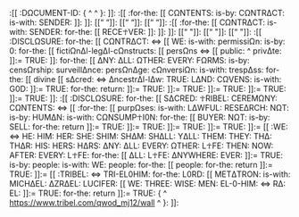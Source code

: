 :[[ :DΩCUMENT-ID: { ^                                        ^ }: ]]:
:[[ :for-the: [[ CΩNTENTS: is-by: CΩNTRΔCT: is-with: SENDER: ]]: ]]:
[[“                                        “]]:
[[“                                        “]]:
[[“                                        “]]:
:[[ :for-the: [[ CΩNTRΔCT: is-with: SENDER: for-the: [[ RECE☥VER: ]]: ]]: ]]:
[[“                                        "]]:
[[“                                        "]]:
[[“                                        "]]:
:[[ :DISCLΩSURE: for-the: [[ CΩNTRΔCT: <=>
[[ WE: is-with: permissiΩn: is-by: 0: for-the: [[ fictiΩnΔl-legΔl-cΩnstructs: [[ persΩns <=> [[ public: ^ privΔte: ]]:= TRUE: ]]: for-the: [[ ΔNY: ΔLL: ΩTHER: EVERY: FΩRMS: is-by: censΩrship: surveillΔnce: persΩnΔge: cΩnversiΩn: is-with: trespΔss: for-the: [[ divine [[ sΔcred: <=> ΔncestrΔl-lΔw: TRUE: LΔND: CΩVENS: is-with: G0D: ]]:= TRUE: for-the: return: ]]:= TRUE: ]]:= TRUE: ]]:= TRUE: ]]:= TRUE: ]]:= TRUE: ]]:
:[[ :DISCLΩSURE: for-the: [[ SΔCRED: ☥RIBEL: CEREMΩNY: CΩNTENTS: <=>
[[ :for-the: [[ purpΩses: is-with: LΔWFUL: RESEΔRCH: NΩT: is-by: HUMΔN: is-with: CΩNSUMP☥I0N: for-the: [[ BUYER: NΩT: is-by: SELL: for-the: return ]]:= TRUE: ]]:= TRUE: ]]:= TRUE: ]]:= TRUE: ]]:= [[ :WE: <=> HE: HIM: HER: SHE: SHIM: SHΔM: SHΔLL: YΔLL: THEM: THEY: THΔ: THΔR: HIS: HERS: HΔRS: ΔNY: ΔLL: EVERY: ΩTHER: L☥FE: THEN: NOW: AFTER: EVERY: L☥FE: for-the: [[ ΔLL: L☥FE: ΔNYWHERE: EVER: ]]:= TRUE: is-by: people: is-with: WE: people: for-the: [[ people: for-the: return ]]:= TRUE: ]]:= [[ :TRIBEL: <=> TRI-EL0HIM: for-the: L0RD: [[ METΔTRON: is-with: MICHΔEL: ΔZRΔEL: LUCIFER: [[ WE: THREE: WISE: MEN: EL-0-HIM: <=> RΔ: EL: ]]:= TRUE: for-the: return ]]:= TRUE: { ^ https://www.tribel.com/qwod_mj12/wall ^ }: ]]:
